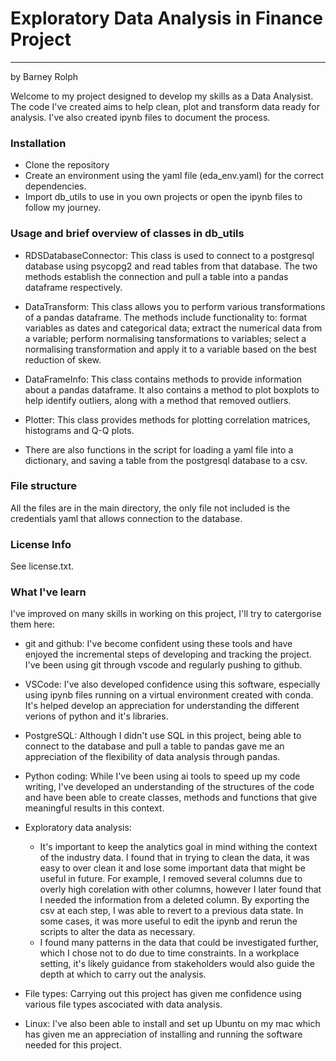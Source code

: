 # Exploratory Data Analysis in Finance Project

---
by Barney Rolph

Welcome to my project designed to develop my skills as a Data Analysist.  The code I've created aims to help clean, plot and transform data ready for analysis.  I've also created ipynb files to document the process.

### Installation
- Clone the repository
- Create an environment using the yaml file (eda_env.yaml) for the correct dependencies.
- Import db_utils to use in you own projects or open the ipynb files to follow my journey.

### Usage and brief overview of classes in db_utils
- RDSDatabaseConnector: This class is used to connect to a postgresql database using psycopg2 and read tables from that database.  The two methods establish the connection and pull a table into a pandas dataframe respectively.

- DataTransform: This class allows you to perform various transformations of a pandas dataframe.  The methods include functionality to: format variables as dates and categorical data; extract the numerical data from a variable; perform normalising tansformations to variables; select a normalising transformation and apply it to a variable based on the best reduction of skew.

- DataFrameInfo: This class contains methods to provide information about a pandas dataframe.  It also contains a method to plot boxplots to help identify outliers, along with a method that removed outliers.

- Plotter: This class provides methods for plotting correlation matrices, histograms and Q-Q plots.

- There are also functions in the script for loading a yaml file into a dictionary, and saving a table from the postgresql database to a csv.

### File structure
All the files are in the main directory, the only file not included is the credentials yaml that allows connection to the database.

### License Info
See license.txt.

### What I've learn
I've improved on many skills in working on this project, I'll try to catergorise them here:
- git and github: I've become confident using these tools and have enjoyed the incremental steps of developing and tracking the project.  I've been using git through vscode and regularly pushing to github.

- VSCode: I've also developed confidence using this software, especially using ipynb files running on a virtual environment created with conda.  It's helped develop an appreciation for understanding the different verions of python and it's libraries.

- PostgreSQL: Although I didn't use SQL in this project, being able to connect to the database and pull a table to pandas gave me an appreciation of the flexibility of data analysis through pandas.

- Python coding: While I've been using ai tools to speed up my code writing, I've developed an understanding of the structures of the code and have been able to create classes, methods and functions that give meaningful results in this context.

- Exploratory data analysis:
    -  It's important to keep the analytics goal in mind withing the context of the industry data.  I found that in trying to clean the data, it was easy to over clean it and lose some important data that might be useful in future.  For example, I removed several columns due to overly high corelation with other columns, however I later found that I needed the information from a deleted column.  By exporting the csv at each step, I was able to revert to a previous data state.  In some cases, it was more useful to edit the ipynb and rerun the scripts to alter the data as necessary.
    - I found many patterns in the data that could be investigated further, which I chose not to do due to time constraints.  In a workplace setting, it's likely guidance from stakeholders would also guide the depth at which to carry out the analysis.
- File types: Carrying out this project has given me confidence using various file types ascociated with data analysis.
- Linux: I've also been able to install and set up Ubuntu on my mac which has given me an appreciation of installing and running the software needed for this project.




